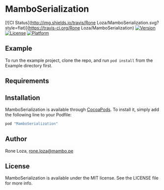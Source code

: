 # MamboSerialization

[![CI Status](http://img.shields.io/travis/Rone Loza/MamboSerialization.svg?style=flat)](https://travis-ci.org/Rone Loza/MamboSerialization)
[![Version](https://img.shields.io/cocoapods/v/MamboSerialization.svg?style=flat)](http://cocoapods.org/pods/MamboSerialization)
[![License](https://img.shields.io/cocoapods/l/MamboSerialization.svg?style=flat)](http://cocoapods.org/pods/MamboSerialization)
[![Platform](https://img.shields.io/cocoapods/p/MamboSerialization.svg?style=flat)](http://cocoapods.org/pods/MamboSerialization)

## Example

To run the example project, clone the repo, and run `pod install` from the Example directory first.

## Requirements

## Installation

MamboSerialization is available through [CocoaPods](http://cocoapods.org). To install
it, simply add the following line to your Podfile:

```ruby
pod "MamboSerialization"
```

## Author

Rone Loza, rone.loza@mambo.pe

## License

MamboSerialization is available under the MIT license. See the LICENSE file for more info.
